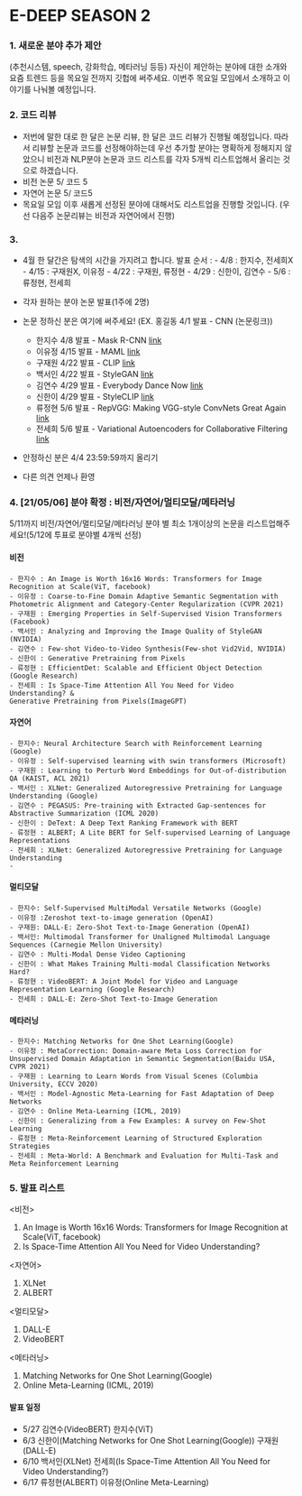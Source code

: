 # E-DEEP SEASON 2

### 1. 새로운 분야 추가 제안
(추천시스템, speech, 강화학습, 메타러닝 등등)
자신이 제안하는 분야에 대한 소개와 요즘 트렌드 등을 목요일 전까지 깃헙에 써주세요. 이번주 목요일 모임에서 소개하고 이야기를 나눠볼 예정입니다.

### 2. 코드 리뷰

- 저번에 말한 대로 한 달은 논문 리뷰, 한 달은 코드 리뷰가 진행될 예정입니다. 
  따라서 리뷰할 논문과 코드를 선정해야하는데 우선 추가할 분야는 명확하게 정해지지 않았으니 비전과 NLP분야 논문과 코드 리스트를 각자 5개씩 리스트업해서 올리는 것으로 하겠습니다.
- 비전 논문 5/ 코드 5 
- 자연어 논문 5/ 코드5
- 목요일 모임 이후 새롭게 선정된 분야에 대해서도 리스트업을 진행할 것입니다.
(우선 다음주 논문리뷰는 비전과 자연어에서 진행)
  
  
### 3. 
  
  - 4월 한 달간은 탐색의 시간을 가지려고 합니다.
    발표 순서 :  - 4/8 : 한지수, 전세희X
                - 4/15 : 구재원X, 이유정
                - 4/22 : 구재원, 류정현
                - 4/29 : 신한이, 김연수
                - 5/6 : 류정현, 전세희
                
  - 각자 원하는 분야 논문 발표(1주에 2명)
  - 논문 정하신 분은 여기에 써주세요!
  (EX. 홍길동 4/1 발표 - CNN (논문링크))
    - 한지수 4/8 발표 - Mask R-CNN [link](https://arxiv.org/pdf/1703.06870.pdf)
    - 이유정 4/15 발표 -  MAML [link](https://arxiv.org/pdf/1703.03400.pdf)
    - 구재원 4/22 발표 -  CLIP [link](https://arxiv.org/pdf/2103.00020.pdf)
    - 백서인 4/22 발표 - StyleGAN [link](https://arxiv.org/pdf/1812.04948.pdf)
    - 김연수 4/29 발표 - Everybody Dance Now [link](https://arxiv.org/abs/1808.07371)
    - 신한이 4/29 발표 - StyleCLIP [link](https://arxiv.org/pdf/2103.17249.pdf)
    - 류정현 5/6 발표  - RepVGG: Making VGG-style ConvNets Great Again [link](https://arxiv.org/abs/2101.03697)
    - 전세희 5/6 발표 - Variational Autoencoders for Collaborative Filtering [link](https://arxiv.org/abs/1802.05814)
  - 안정하신 분은 4/4 23:59:59까지 올리기
  - 다른 의견 언제나 환영


### 4. [21/05/06] 분야 확정 : 비전/자연어/멀티모달/메타러닝

5/11까지 비전/자연어/멀티모달/메타러닝 분야 별 최소 1개이상의 논문을 리스트업해주세요!(5/12에 투표로 분야별 4개씩 선정)

#### 비전

    - 한지수 : An Image is Worth 16x16 Words: Transformers for Image Recognition at Scale(ViT, facebook)
    - 이유정 : Coarse-to-Fine Domain Adaptive Semantic Segmentation with Photometric Alignment and Category-Center Regularization (CVPR 2021)
    - 구재원 : Emerging Properties in Self-Supervised Vision Transformers (Facebook)
    - 백서인 : Analyzing and Improving the Image Quality of StyleGAN (NVIDIA)
    - 김연수 : Few-shot Video-to-Video Synthesis(Few-shot Vid2Vid, NVIDIA)
    - 신한이 : Generative Pretraining from Pixels
    - 류정현 : EfficientDet: Scalable and Efficient Object Detection (Google Research)
    - 전세희 : Is Space-Time Attention All You Need for Video Understanding? & 
    Generative Pretraining from Pixels(ImageGPT)

#### 자연어


    - 한지수: Neural Architecture Search with Reinforcement Learning (Google)
    - 이유정 : Self-supervised learning with swin transformers (Microsoft)
    - 구재원 : Learning to Perturb Word Embeddings for Out-of-distribution QA (KAIST, ACL 2021)
    - 백서인 : XLNet: Generalized Autoregressive Pretraining for Language Understanding (Google)
    - 김연수 : PEGASUS: Pre-training with Extracted Gap-sentences for Abstractive Summarization (ICML 2020)
    - 신한이 : DeText: A Deep Text Ranking Framework with BERT
    - 류정현 : ALBERT; A Lite BERT for Self-supervised Learning of Language Representations
    - 전세희 : XLNet: Generalized Autoregressive Pretraining for Language Understanding 
    - 

#### 멀티모달


    - 한지수: Self-Supervised MultiModal Versatile Networks (Google)
    - 이유정 :Zeroshot text-to-image generation (OpenAI)
    - 구재원: DALL-E: Zero-Shot Text-to-Image Generation (OpenAI)
    - 백서인: Multimodal Transformer for Unaligned Multimodal Language Sequences (Carnegie Mellon University)
    - 김연수 : Multi-Modal Dense Video Captioning 
    - 신한이 : What Makes Training Multi-modal Classification Networks Hard?
    - 류정현 : VideoBERT: A Joint Model for Video and Language Representation Learning (Google Research)
    - 전세희 : DALL-E: Zero-Shot Text-to-Image Generation
    

#### 메타러닝


    - 한지수: Matching Networks for One Shot Learning(Google)
    - 이유정 : MetaCorrection: Domain-aware Meta Loss Correction for Unsupervised Domain Adaptation in Semantic Segmentation(Baidu USA, CVPR 2021)
    - 구재원 : Learning to Learn Words from Visual Scenes (Columbia University, ECCV 2020)
    - 백서인 : Model-Agnostic Meta-Learning for Fast Adaptation of Deep Networks 
    - 김연수 : Online Meta-Learning (ICML, 2019)
    - 신한이 : Generalizing from a Few Examples: A survey on Few-Shot Learning
    - 류정현 : Meta-Reinforcement Learning of Structured Exploration Strategies
    - 전세희 : Meta-World: A Benchmark and Evaluation for Multi-Task and Meta Reinforcement Learning


### 5. 발표 리스트

<비전>
1. An Image is Worth 16x16 Words: Transformers for Image Recognition at Scale(ViT, facebook)
2. Is Space-Time Attention All You Need for Video Understanding?

<자연어>
1. XLNet
2. ALBERT

<멀티모달>
1. DALL-E
2. VideoBERT

<메타러닝>
1. Matching Networks for One Shot Learning(Google)
2. Online Meta-Learning (ICML, 2019)


#### 발표 일정

- 5/27 김연수(VideoBERT) 한지수(ViT)
- 6/3  신한이(Matching Networks for One Shot Learning(Google)) 구재원(DALL-E)
- 6/10 백서인(XLNet) 전세희(Is Space-Time Attention All You Need for Video Understanding?)
- 6/17 류정현(ALBERT) 이유정(Online Meta-Learning)

